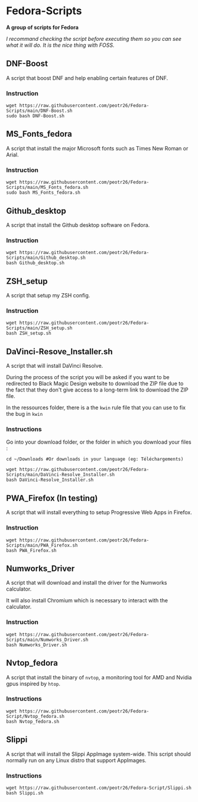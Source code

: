 # Fedora-Scripts 

**A group of scripts for Fedora**

*I recommand checking the script before executing them so you can see what it will do. It is the nice thing with FOSS.*

## DNF-Boost

A script that boost DNF and help enabling certain features of DNF.

### Instruction

```
wget https://raw.githubusercontent.com/peotr26/Fedora-Scripts/main/DNF-Boost.sh  
sudo bash DNF-Boost.sh
```

## MS_Fonts_fedora

A script that install the major Microsoft fonts such as Times New Roman or Arial.

### Instruction

```
wget https://raw.githubusercontent.com/peotr26/Fedora-Scripts/main/MS_Fonts_fedora.sh  
sudo bash MS_Fonts_fedora.sh
```

## Github_desktop

A script that install the Github desktop software on Fedora.

### Instruction

```
wget https://raw.githubusercontent.com/peotr26/Fedora-Scripts/main/Github_desktop.sh  
bash Github_desktop.sh
```

## ZSH_setup

A script that setup my ZSH config.

### Instruction

```
wget https://raw.githubusercontent.com/peotr26/Fedora-Scripts/main/ZSH_setup.sh  
bash ZSH_setup.sh
```

## DaVinci-Resove_Installer.sh

A script that will install DaVinci Resolve.

During the process of the script you will be asked if you want to be redirected to Black Magic Design website to download the ZIP file due to the fact that they don't give access to a long-term link to download the ZIP file.

In the ressources folder, there is a the `kwin` rule file that you can use to fix the bug in `kwin`

### Instructions

Go into your download folder, or the folder in which you download your files :
```
cd ~/Downloads #Or downloads in your language (eg: Téléchargements)
```

```
wget https://raw.githubusercontent.com/peotr26/Fedora-Scripts/main/DaVinci-Resolve_Installer.sh  
bash DaVinci-Resolve_Installer.sh
```

## PWA_Firefox (In testing)

A script that will install everything to setup Progressive Web Apps in Firefox.

### Instruction

```
wget https://raw.githubusercontent.com/peotr26/Fedora-Scripts/main/PWA_Firefox.sh  
bash PWA_Firefox.sh
```

## Numworks_Driver

A script that will download and install the driver for the Numworks calculator.

It will also install Chromium which is necessary to interact with the calculator.

### Instruction

```
wget https://raw.githubusercontent.com/peotr26/Fedora-Scripts/main/Numworks_Driver.sh  
bash Numworks_Driver.sh
```

## Nvtop_fedora

A script that install the binary of `nvtop`, a monitoring tool for AMD and Nvidia gpus inspired by `htop`.

### Instructions

```
wget https://raw.githubusercontent.com/peotr26/Fedora-Script/Nvtop_fedora.sh
bash Nvtop_fedora.sh
```

## Slippi

A script that will install the Slippi AppImage system-wide. This script should normally run on any Linux distro that support AppImages.

### Instructions

```
wget https://raw.githubusercontent.com/peotr26/Fedora-Script/Slippi.sh
bash Slippi.sh
```